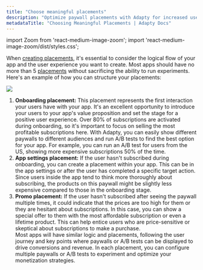 ```yaml
---
title: "Choose meaningful placements"
description: "Optimize paywall placements with Adapty for increased user engagement and revenue."
metadataTitle: "Choosing Meaningful Placements | Adapty Docs"
---
```


import Zoom from 'react-medium-image-zoom';
import 'react-medium-image-zoom/dist/styles.css';

When [creating placements](create-placement), it's essential to consider the logical flow of your app and the user experience you want to create. Most apps should have no more than 5 [placements](placements) without sacrificing the ability to run experiments. Here's an example of how you can structure your placements:


<Zoom>
  <img src={require('./img/5b47c03-user-flow-placements_1.webp').default}
  style={{
    border: '1px solid #727272', /* border width and color */
    width: '700px', /* image width */
    display: 'block', /* for alignment */
    margin: '0 auto' /* center alignment */
  }}
/>
</Zoom>





1. **Onboarding placement:** This placement represents the first interaction your users have with your app. It's an excellent opportunity to introduce your users to your app's value proposition and set the stage for a positive user experience. Over 80% of subscriptions are activated during onboarding, so it's important to focus on selling the most profitable subscriptions here. With Adapty, you can easily show different paywalls to different audiences and run A/B tests to find the best option for your app. For example, you can run an A/B test for users from the US, showing more expensive subscriptions 50% of the time.
2. **App settings placement:** If the user hasn't subscribed during onboarding, you can create a placement within your app. This can be in the app settings or after the user has completed a specific target action. Since users inside the app tend to think more thoroughly about subscribing, the products on this paywall might be slightly less expensive compared to those in the onboarding stage.
3. **Promo placement:** If the user hasn't subscribed after seeing the paywall multiple times, it could indicate that the prices are too high for them or they are hesitant about subscriptions. In this case, you can show a special offer to them with the most affordable subscription or even a lifetime product. This can help entice users who are price-sensitive or skeptical about subscriptions to make a purchase.  
   Most apps will have similar logic and placements, following the user journey and key points where paywalls or A/B tests can be displayed to drive conversions and revenue. In each placement, you can configure multiple paywalls or A/B tests to experiment and optimize your monetization strategies.